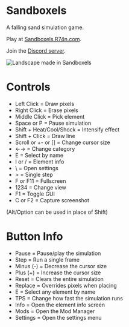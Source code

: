 # Sandboxels
A falling sand simulation game.

Play at [Sandboxels.R74n.com](https://sandboxels.r74n.com/).

Join the [Discord server](https://discord.com/invite/ejUc6YPQuS).

![Landscape made in Sandboxels](https://raw.githubusercontent.com/R74nCom/sandboxels/main/icons/wallpaper.png)

# Controls
 * Left Click = Draw pixels
 * Right Click = Erase pixels
 * Middle Click = Pick element
 * Space or P = Pause simulation
 * Shift + Heat/Cool/Shock = Intensify effect
 * Shift + Click = Draw line
 * Scroll or +- or [] = Change cursor size
 * ←→ = Change category
 * E = Select by name
 * I or / = Element info
 * \ = Open settings
 * &gt; = Single step
 * F or F11 = Fullscreen
 * 1234 = Change view
 * F1 = Toggle GUI
 * C or F2 = Capture screenshot

(Alt/Option can be used in place of Shift)

# Button Info
 * Pause           =  Pause/play the simulation
 * Step            =  Run a single frame
 * Minus (-)       =  Decrease the cursor size
 * Plus  (+)       =  Increase the cursor size
 * Reset           =  Clears the entire simulation
 * Replace         =  Overrides pixels when placing
 * E               =  Select any element by name
 * TPS             =  Change how fast the simulation runs
 * Info            =  Open the element info screen
 * Mods            =  Open the Mod Manager
 * Settings        =  Open the settings menu
